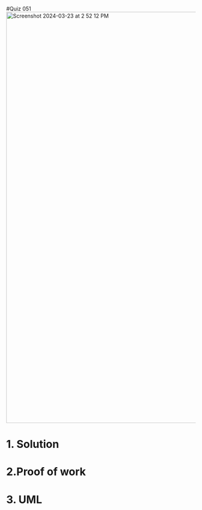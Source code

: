 #Quiz 051
<img width="1090" alt="Screenshot 2024-03-23 at 2 52 12 PM" src="https://github.com/K-Schriber/Unit-3-Comp-Sci/assets/142757998/d398c1c5-cb82-40f5-a033-662abb16f673">

# 1. Solution


# 2.Proof of work


# 3. UML
